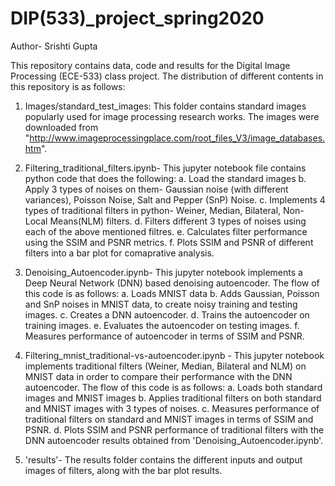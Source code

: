 # DIP(533)_project_spring2020
Author- Srishti Gupta

This repository contains data, code and results for the Digital Image Processing (ECE-533) class project. The distribution of different contents in this repository is as follows:

1. Images/standard_test_images: This folder contains standard images popularly used for image processing research works. The images were downloaded from "http://www.imageprocessingplace.com/root_files_V3/image_databases.htm".

2. Filtering_traditional_filters.ipynb- This jupyter notebook file contains python code that does the following:
  a. Load the standard images 
  b. Apply 3 types of noises on them- Gaussian noise (with different variances), Poisson Noise, Salt and Pepper (SnP) Noise.
  c. Implements 4 types of traditional filters in python- Weiner, Median, Bilateral, Non-Local Means(NLM) filters.
  d. Filters different 3 types of noises using each of the above mentioned filtres.
  e. Calculates filter performance using the SSIM and PSNR metrics.
  f. Plots SSIM and PSNR of different filters into a bar plot for comaprative analysis.
 
3. Denoising_Autoencoder.ipynb- This jupyter notebook implements a Deep Neural Network (DNN) based denoising autoencoder. The flow of this code is as follows:
  a. Loads MNIST data
  b. Adds Gaussian, Poisson and SnP noises in MNIST data, to create noisy training and testing images.
  c. Creates a DNN autoencoder.
  d. Trains the autoencoder on training images.
  e. Evaluates the autoencoder on testing images.
  f. Measures performance of autoencoder in terms of SSIM and PSNR.
  
4. Filtering_mnist_traditional-vs-autoencoder.ipynb - This jupyter notebook implements traditional filters (Weiner, Median, Bilateral and NLM) on MNIST data in order to compare their performance with the DNN autoencoder. The flow of this code is as follows:
  a. Loads both standard images and MNIST images
  b. Applies traditional filters on both standard and MNIST images with 3 types of noises.
  c. Measures performance of traditional filters on standard and MNIST images in terms of SSIM and PSNR.
  d. Plots SSIM and PSNR performance of traditional filters with the DNN autoencoder results obtained from 'Denoising_Autoencoder.ipynb'.

5. 'results'- The results folder contains the different inputs and output images of filters, along with the bar plot results.
